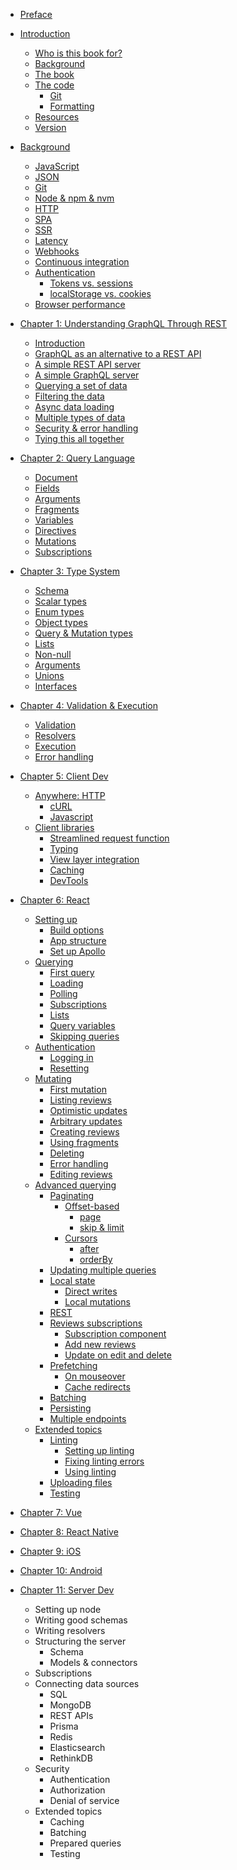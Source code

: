 * [Preface](preface.md)

* [Introduction](README.md)
  * [Who is this book for?](README.md#who-is-this-book-for)
  * [Background](README.md#background)
  * [The book](README.md#the-book)
  * [The code](README.md#the-code)
    * [Git](README.md#git)
    * [Formatting](README.md#formatting)
  * [Resources](README.md#resources)
  * [Version](README.md#version)

* [Background](bg.md)
  * [JavaScript](bg.md#javascript)
  * [JSON](bg.md#json)
  * [Git](bg.md#git)
  * [Node & npm & nvm](bg.md#node-&-npm-&-nvm)
  * [HTTP](bg.md#http)
  * [SPA](bg.md#spa)
  * [SSR](bg.md#ssr)
  * [Latency](bg.md#latency)
  * [Webhooks](bg.md#webhooks)  
  * [Continuous integration](bg.md#continuous-integration)
  * [Authentication](bg.md#authentication)
    * [Tokens vs. sessions](bg.md#tokens-vs-sessions)
    * [localStorage vs. cookies](bg.md#localstorage-vs-cookies)  
  * [Browser performance](bg.md#browser-performance)

* [Chapter 1: Understanding GraphQL Through REST](1.md)
  * [Introduction](1.md#introduction)
  * [GraphQL as an alternative to a REST API](1.md#graphql-as-an-alternative-to-a-rest-api)
  * [A simple REST API server](1.md#a-simple-rest-api-server)
  * [A simple GraphQL server](1.md#a-simple-graphql-server)
  * [Querying a set of data](1.md#querying-a-set-of-data)
  * [Filtering the data](1.md#filtering-the-data)
  * [Async data loading](1.md#async-data-loading)
  * [Multiple types of data](1.md#multiple-types-of-data)
  * [Security & error handling](1.md#security-&-error-handling)
  * [Tying this all together](1.md#tying-this-all-together)

* [Chapter 2: Query Language](2.md)
  * [Document](2.md#document)
  * [Fields]()
  * [Arguments]()
  * [Fragments]()
  * [Variables]()
  * [Directives]()
  * [Mutations]()
  * [Subscriptions]()

* [Chapter 3: Type System](3.md)
  * [Schema]()
  * [Scalar types]()
  * [Enum types]()
  * [Object types]()
  * [Query & Mutation types]()
  * [Lists]()
  * [Non-null]()
  * [Arguments]()
  * [Unions]()
  * [Interfaces]()

* [Chapter 4: Validation & Execution](4.md)
  * [Validation]()
  * [Resolvers]()
  * [Execution]()
  * [Error handling]()

* [Chapter 5: Client Dev](5.md)
  * [Anywhere: HTTP](5.md#anywhere-http)
    * [cURL](5.md#curl)
    * [Javascript](5.md#javascript)
  * [Client libraries](5.md#client-libraries)
    * [Streamlined request function](5.md#streamlined-request-function)
    * [Typing](5.md#typing)
    * [View layer integration](5.md#view-layer-integration)
    * [Caching](5.md#caching)
    * [DevTools](5.md#devtools)

* [Chapter 6: React](6.md)
  * [Setting up](6.md#setting-up)
    * [Build options](6.md#build-options)
    * [App structure](6.md#app-structure)
    * [Set up Apollo](6.md#set-up-apollo)
  * [Querying](6.md#querying)
    * [First query](6.md#first-query)
    * [Loading](6.md#loading)
    * [Polling](6.md#polling)
    * [Subscriptions](6.md#subscriptions)
    * [Lists](6.md#lists)
    * [Query variables](6.md#query-variables)
    * [Skipping queries](6.md#skipping-queries)
  * [Authentication](6.md#authentication)
    * [Logging in](6.md#logging-in)
    * [Resetting](6.md#resetting)
  * [Mutating](6.md#mutating)
    * [First mutation](6.md#first-mutation)
    * [Listing reviews](6.md#listing-reviews)
    * [Optimistic updates](6.md#optimistic-updates)
    * [Arbitrary updates](6.md#arbitrary-updates)
    * [Creating reviews](6.md#creating-reviews)
    * [Using fragments](6.md#using-fragments)
    * [Deleting](6.md#deleting)
    * [Error handling](6.md#error-handling)
    * [Editing reviews](6.md#editing-reviews)
  * [Advanced querying](6.md#advanced-querying)
    * [Paginating](6.md#paginating)
      * [Offset-based](6.md#offset-based)
        * [page](6.md#page)
        * [skip & limit](6.md#skip-&-limit)
      * [Cursors](6.md#cursors)
        * [after](6.md#after)
        * [orderBy](6.md#orderby)
    * [Updating multiple queries](6.md#updating-multiple-queries)
    * [Local state](6.md#local-state)
      * [Direct writes](6.md#direct-writes)
      * [Local mutations](6.md#local-mutations)
    * [REST](6.md#rest)
    * [Reviews subscriptions](6.md#reviews-subscriptions)
      * [Subscription component](6.md#subscription-component)
      * [Add new reviews](6.md#add-new-reviews)
      * [Update on edit and delete](6.md#update-on-edit-and-delete)
    * [Prefetching](6.md#prefetching)
      * [On mouseover](6.md#on-mouseover)
      * [Cache redirects](6.md#cache-redirects)
    * [Batching](6.md#batching)
    * [Persisting](6.md#persisting)
    * [Multiple endpoints](6.md#multiple-endpoints)
  * [Extended topics](6.md#extended-topics)
    * [Linting](6.md#linting)
      * [Setting up linting](6.md#setting-up-linting)
      * [Fixing linting errors](6.md#fixing-linting-errors)
      * [Using linting](6.md#using-linting)
    * [Uploading files](6.md#uploading-files)
    * [Testing](6.md#testing)


* [Chapter 7: Vue](7.md)

* [Chapter 8: React Native](8.md)

* [Chapter 9: iOS](9.md)

* [Chapter 10: Android](10.md)

* [Chapter 11: Server Dev](11.md)
  * Setting up node
  * Writing good schemas
  * Writing resolvers
  * Structuring the server
    * Schema
    * Models & connectors
  * Subscriptions
  * Connecting data sources
    * SQL
    * MongoDB
    * REST APIs
    * Prisma
    * Redis
    * Elasticsearch
    * RethinkDB
  * Security
    * Authentication
    * Authorization
    * Denial of service
  * Extended topics
    * Caching
    * Batching
    * Prepared queries
    * Testing
